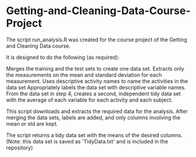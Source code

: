 # Getting-and-Cleaning-Data-Course-Project

The script run_analysis.R was created for the course project of the Getting and Cleaning Data course.

It is designed to do the following (as required): 

Merges the training and the test sets to create one data set.
Extracts only the measurements on the mean and standard deviation for each measurement.
Uses descriptive activity names to name the activities in the data set
Appropriately labels the data set with descriptive variable names.
From the data set in step 4, creates a second, independent tidy data set with the average of each variable for each activity and each subject.

This script downloads and extracts the required data for the analysis.
After merging the data sets, labels are added, and only columns involving the mean or std are kept. 

The script returns a tidy data set with the means of the desired columns. 
(Note: this data set is saved as 'TidyData.txt' and is included in the repository)
